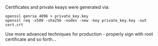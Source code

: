 Certificates and private keays were generated via:

```
openssl genrsa 4096 > private_key.key
openssl req -x509 -sha256 -nodes -new -key private_key.key -out cert.crt
```

Use more advanced techniques for production - properly sign with root
certificate and so forth...
